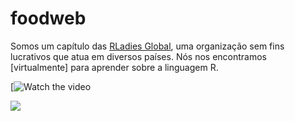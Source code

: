 # foodweb

Somos um capítulo das [RLadies Global](https://rladies.org/), uma organização sem fins lucrativos que atua em diversos países. Nós nos encontramos [virtualmente] para aprender sobre a linguagem R.

[![Watch the video]("jaguar_foodweb_gif.mp4")

<img src="jaguar_foodweb_gif.mp4">
